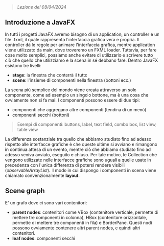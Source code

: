  > *Lezione del 08/04/2024*
 
## Introduzione a JavaFX
In tutti i progetti JavaFX avremo bisogno di un application, un controller e un file .fxml, il quale rappresenta l'interfaccia grafica vera e propria.
Il controller dà le regole per animare l'interfaccia grafica, mentre application viene utilizzato da main, dove troveremo un FXML loader.
Tuttavia, per fare cose molto semplici, possiamo anche evitare di utilizzarlo e scrivere tutto ciò che quello che utilizziamo e la scena in sé debbano fare.
Dentro JavaFX esistono tre livelli:
- **stage**: la finestra che conterrà il tutto
- **scene**: l'insieme di componenti nella finestra (bottoni ecc.)

La scena più semplice del mondo viene creata attraverso un solo componente, come ad esempio un singolo bottone, ma è una cosa che ovviamente non si fa mai.
I componenti possono essere di due tipi:
- componenti che aggregano altre componenti (tendina di un menù)
- componenti secchi (bottoni)

 > Esempi di componenti: buttons, label, text field, combo box, list view, table view
 
La differenza sostanziale tra quello che abbiamo studiato fino ad adesso rispetto alle interfacce grafiche è che queste ultime si avviano e rimangono in continua attesa di un evento, mentre ciò che abbiamo studiato fino ad adesso veniva avviato, eseguito e chiuso.
Per tale motivo, le Collection che vengono utilizzate nelle interfacce grafiche sono uguali a quelle usate in precedenza con l'unica differenza di potersi rendere visibili (*observableArrayList*).
Il modo in cui dispongo i componenti in scena viene chiamato convenzionalmente **layout**.
## Scene graph
E' un grafo dove ci sono vari contenitori:
- **parent nodes**: contenitori come VBox (contenitore verticale, permette di mettere tre componenti in colonna), HBox (contenitore orizzontale, permette di mettere tre componenti in fila) e BorderPane. Questi nodi possono ovviamente contenere altri parent nodes, e quindi altri contenitori.
- **leaf nodes**: componenti secchi

